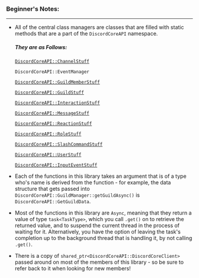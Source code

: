 ### **Beginner's Notes:**
---
- All of the central class managers are classes that are filled with static methods that are a part of the `DiscordCoreAPI` namespace.
  ##### They are as Follows:
    [`DiscordCoreAPI::ChannelStuff`](https://github.com/RealTimeChris/DiscordCoreAPI/blob/main/Documentation-Examples.md#channel-stuff)
    
    `DiscordCoreAPI::EventManager`
    
    [`DiscordCoreAPI::GuildMemberStuff`](https://github.com/RealTimeChris/DiscordCoreAPI/blob/main/Documentation-Examples.md#guildmember-stuff)
    
    [`DiscordCoreAPI::GuildStuff`](https://github.com/RealTimeChris/DiscordCoreAPI/blob/main/Documentation-Examples.md#guild-stuff)
    
    [`DiscordCoreAPI::InteractionStuff`](https://github.com/RealTimeChris/DiscordCoreAPI/blob/main/Documentation-Examples.md#interaction-stuff)
    
    [`DiscordCoreAPI::MessageStuff`](https://github.com/RealTimeChris/DiscordCoreAPI/blob/main/Documentation-Examples.md#message-stuff)
    
    [`DiscordCoreAPI::ReactionStuff`](https://github.com/RealTimeChris/DiscordCoreAPI/blob/main/Documentation-Examples.md#reaction-stuff)
    
    [`DiscordCoreAPI::RoleStuff`](https://github.com/RealTimeChris/DiscordCoreAPI/blob/main/Documentation-Examples.md#role-stuff)
    
    [`DiscordCoreAPI::SlashCommandStuff`](https://github.com/RealTimeChris/DiscordCoreAPI/blob/main/Documentation-Examples.md#slash-command-stuff)
    
    [`DiscordCoreAPI::UserStuff`](https://github.com/RealTimeChris/DiscordCoreAPI/blob/main/Documentation-Examples.md#user-stuff)
    
    [`DiscordCoreAPI::InputEventStuff`](https://github.com/RealTimeChris/DiscordCoreAPI/blob/main/Documentation-Examples.md#input-event-stuff)
    
    
- Each of the functions in this library takes an argument that is of a type who's name is derived from the function - for example, the data structure that gets passed into `DiscordCoreAPI::GuildManager::getGuildAsync()` is `DiscordCoreAPI::GetGuildData`.
- Most of the functions in this library are `Async`, meaning that they return a value of type `task<TaskType>`, which you call `.get()` on to retrieve the returned value, and to suspend the current thread in the process of waiting for it. Alternatively, you have the option of leaving the task's completion up to the background thread that is handling it, by not calling `.get()`.
- There is a copy of `shared_ptr<DiscordCoreAPI::DiscordCoreClient>` passed around on most of the members of this library - so be sure to refer back to it when looking for new members!
 

